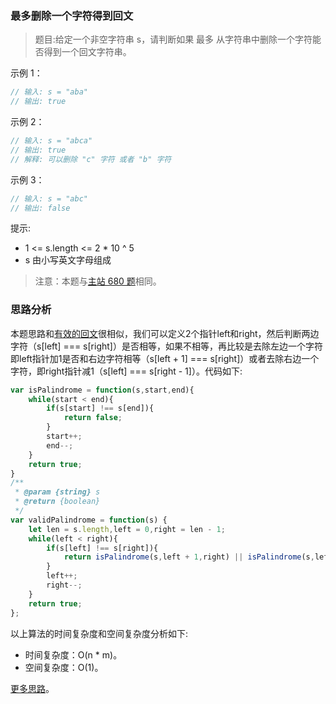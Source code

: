 ### 最多删除一个字符得到回文

> 题目:给定一个非空字符串 s，请判断如果 最多 从字符串中删除一个字符能否得到一个回文字符串。

示例 1：

```js
// 输入: s = "aba"
// 输出: true
```

示例 2：

```js
// 输入: s = "abca"
// 输出: true
// 解释: 可以删除 "c" 字符 或者 "b" 字符
```

示例 3：

```js
// 输入: s = "abc"
// 输出: false
```

提示:

* 1 <= s.length <= 2 * 10 ^ 5
* s 由小写英文字母组成

> 注意：本题与[主站 680 题](https://leetcode-cn.com/problems/valid-palindrome-ii/)相同。

### 思路分析

本题思路和[有效的回文](/codes/2/isPalindrome.md)很相似，我们可以定义2个指针left和right，然后判断两边字符（s[left] === s[right]）是否相等，如果不相等，再比较是去除左边一个字符即left指针加1是否和右边字符相等（s[left + 1] === s[right]）或者去除右边一个字符，即right指针减1（s[left] === s[right - 1]）。代码如下:

```js
var isPalindrome = function(s,start,end){
    while(start < end){
        if(s[start] !== s[end]){
            return false;
        }
        start++;
        end--;
    }
    return true;
}
/**
 * @param {string} s
 * @return {boolean}
 */
var validPalindrome = function(s) {
    let len = s.length,left = 0,right = len - 1;
    while(left < right){
        if(s[left] !== s[right]){
            return isPalindrome(s,left + 1,right) || isPalindrome(s,left,right - 1);
        }
        left++;
        right--;
    }
    return true;
};
```

以上算法的时间复杂度和空间复杂度分析如下:

* 时间复杂度：O(n * m)。
* 空间复杂度：O(1)。

[更多思路](https://leetcode-cn.com/problems/RQku0D/solution/offerii019zui-duo-shan-chu-yi-ge-zi-fu-d-6vqo/)。
